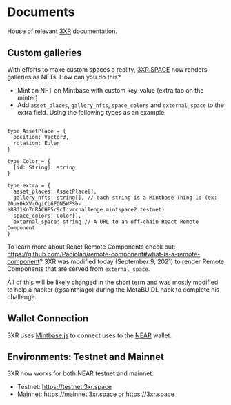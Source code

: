 # Documents

House of relevant [3XR](https://3xr.space) documentation.


## Custom galleries

With efforts to make custom spaces a reality, [3XR.SPACE](https://3xr.space) now renders galleries as NFTs. How can you do this?

- Mint an NFT on Mintbase with custom key-value (extra tab on the minter)
- Add `asset_places`, `gallery_nfts`, `space_colors` and `external_space` to the extra field. Using the following types as an example:

```tsx

type AssetPlace = {
  position: Vector3,
  rotation: Euler
}

type Color = {
  [id: String]: string
}

type extra = {
  asset_places: AssetPlace[],
  gallery_nfts: string[], // each string is a Mintbase Thing Id (ex: 20uY0kXV-OgiCL6FGN5WFSb-e8BJ1Kn7nRACHF5r9cI:vrchallenge.mintspace2.testnet)
  space_colors: Color[],
  external_space: string // A URL to an off-chain React Remote Component
}

```

To learn more about React Remote Components check out: https://github.com/Paciolan/remote-component#what-is-a-remote-component?
3XR was modified today (September 9, 2021) to render Remote Components that are served from `external_space`.


All of this will be likely changed in the short term and was mostly modified to help a hacker (@sainthiago) during the MetaBUIDL hack to complete his challenge.


## Wallet Connection

3XR uses [Mintbase.js](https://github.com/Mintbase/mintbase-js) to connect uses to the [NEAR]() wallet.


## Environments: Testnet and Mainnet

3XR now works for both NEAR testnet and mainnet.

- Testnet: https://testnet.3xr.space
- Mainnet: https://mainnet.3xr.space or https://3xr.space
